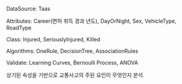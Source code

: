 DataSource: Taas

Attributes: Career(면허 취득 경과 년도), DayOrNight, Sex, VehicleType, RoadType

Class: Injured, SeriouslyInjured, Killed

Algorithms: OneRule, DecisionTree, AssociationRules

Validate: Learning Curves, Bernoulli Process, ANOVA

상기된 속성을 기반으로 교통사고의 주된 요인이 무엇인지 분석.
